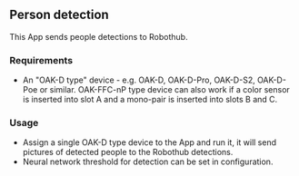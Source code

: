 ## Person detection

This App sends people detections to Robothub.

### Requirements 
- An "OAK-D type" device - e.g. OAK-D, OAK-D-Pro, OAK-D-S2, OAK-D-Poe or similar. OAK-FFC-nP type device can also work if a color sensor is inserted into slot A and a mono-pair is inserted into slots B and C.

### Usage 
- Assign a single OAK-D type device to the App and run it, it will send pictures of detected people to the Robothub detections.
- Neural network threshold for detection can be set in configuration.